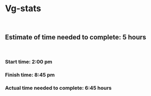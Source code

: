 # Vg-stats

<br>

## Estimate of time needed to complete: 5 hours
<br>

### Start time: 2:00 pm
### Finish time: 8:45 pm
### Actual time needed to complete: 6:45 hours 
<br>